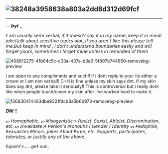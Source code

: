 
![38248a3958638a803a2dd8d312d69fcf](https://github.com/user-attachments/assets/9e0a6415-3207-4bec-a207-a01b87fc7cf1)
-
-------------------------
--  𝙗𝙮𝙞 ,,

𝘐 𝘢𝘮 𝘶𝘴𝘶𝘢𝘭𝘭𝘺 𝘴𝘦𝘮𝘪 𝘷𝘦𝘳𝘣𝘢𝘭, 𝘪𝘧 𝘪𝘵 𝘥𝘰𝘦𝘴𝘯'𝘵 𝘴𝘢𝘺 𝘪𝘵 𝘪𝘯 𝘮𝘺 𝘯𝘢𝘮𝘦, 𝘬𝘦𝘦𝘱 𝘪𝘵 𝘪𝘯 𝘮𝘪𝘯𝘥𝘪 𝘫𝘰𝘬𝘦/𝘵𝘢𝘭𝘬 𝘢𝘣𝘰𝘶𝘵 𝘴𝘦𝘯𝘴𝘪𝘵𝘪𝘷𝘦 𝘵𝘰𝘱𝘪𝘤𝘴 𝘢𝘭𝘰𝘵, 𝘪𝘧 𝘺𝘰𝘶 𝘢𝘳𝘦𝘯'𝘵 𝘭𝘪𝘬𝘦 𝘵𝘩𝘪𝘴 𝘱𝘭𝘦𝘢𝘴𝘦 𝘵𝘦𝘭𝘭 𝘮𝘦.𝘉𝘶𝘵 𝘬𝘦𝘦𝘱 𝘪𝘯 𝘮𝘪𝘯𝘥 , 𝘪 𝘥𝘰𝘯'𝘵 𝘶𝘯𝘥𝘦𝘳𝘴𝘵𝘢𝘯𝘥 𝘣𝘰𝘶𝘯𝘥𝘢𝘳𝘪𝘦𝘴 𝘦𝘢𝘴𝘪𝘭𝘺 𝘢𝘯𝘥 𝘸𝘪𝘭𝘭 𝘧𝘰𝘳𝘨𝘦𝘵 𝘺𝘰𝘶𝘳𝘴, 𝘴𝘰𝘮𝘦𝘵𝘪𝘮𝘦𝘴 𝘪 𝘧𝘰𝘳𝘨𝘦𝘵 𝘮𝘪𝘯𝘦 𝘶𝘯𝘭𝘦𝘴𝘴 𝘪𝘯 𝘳𝘦𝘮𝘪𝘯𝘥𝘦𝘥 𝘰𝘧 𝘵𝘩𝘦𝘮

![408812275-41b64c5c-c33a-437a-b3a6-5f807b744650-removebg-preview](https://github.com/user-attachments/assets/22aeaf59-0b54-4999-aa93-4c0b5b49cb9d)


I am open to any compliments and such!! if i dont reply to your its either a crown or i am non verbal!!
C+H is fine unless my skin says dnt.
If my skin does say dnt, please take it seriously!! This is controversal but i really dont like when people touch/cover my skin after i've worked hard to make it.

![f36830414483dbe9321fdcb8a5b6b973-removebg-preview](https://github.com/user-attachments/assets/ea1a854d-fba7-4922-a875-598dec59c13d)

𝑫𝑵𝑰 !!

ᔕ  𝘏𝘰𝘮𝘰𝘱𝘩𝘰𝘣𝘪𝘤,
ᔕ 𝘔𝘪𝘴𝘰𝘨𝘺𝘯𝘪𝘴𝘵𝘪𝘤 > 𝘙𝘢𝘤𝘪𝘴𝘵, 𝘚𝘦𝘹𝘪𝘴𝘵, 𝘈𝘣𝘭𝘦𝘪𝘴𝘵, 𝘋𝘪𝘴𝘤𝘳𝘪𝘮𝘪𝘯𝘢𝘵𝘪𝘰𝘯, 𝘦𝘵𝘤.
ᔕ 𝘐𝘯𝘷𝘢𝘭𝘪𝘥𝘢𝘵𝘦 𝘈 𝘗𝘦𝘳𝘴𝘰𝘯'𝘴 𝘗𝘳𝘰𝘯𝘰𝘶𝘯𝘴 / 𝘎𝘦𝘯𝘥𝘦𝘳 / 𝘐𝘥𝘦𝘯𝘵𝘪𝘵𝘺
ᔕ 𝘗𝘦𝘥𝘰𝘱𝘩𝘪𝘭𝘦, 𝘚𝘦𝘹𝘶𝘢𝘭𝘪𝘻𝘦𝘴 𝘔𝘪𝘯𝘰𝘳𝘴, 𝘑𝘰𝘬𝘦𝘴 𝘈𝘣𝘰𝘶𝘵 𝘙×𝘱𝘦, 𝘦𝘵𝘤. 𝘚𝘶𝘱𝘱𝘰𝘳𝘵𝘴, 𝘱𝘢𝘳𝘵𝘪𝘤𝘪𝘱𝘢𝘵𝘦𝘴, 𝘵𝘰𝘭𝘦𝘳𝘢𝘵𝘦𝘴, 𝘰𝘳 𝘫𝘶𝘴𝘵𝘪𝘧𝘺 𝘢𝘯𝘺 𝘰𝘧 𝘵𝘩𝘦 𝘢𝘣𝘰𝘷𝘦.

𝘧𝘶𝘫𝘰𝘴𝘩𝘪'𝘴..... 𝘨𝘦𝘵 𝘰𝘶𝘵..
<!--
**unsalted-crumbs/unsalted-crumbs** is a ✨ _special_ ✨ repository because its `README.md` (this file) appears on your GitHub profile.

Here are some ideas to get you started:

- 🔭 I’m currently working on ...
- 🌱 I’m currently learning ...
- 👯 I’m looking to collaborate on ...
- 🤔 I’m looking for help with ...
- 💬 Ask me about ...
- 📫 How to reach me: ...
- 😄 Pronouns: ...
- ⚡ Fun fact: ...
-->

